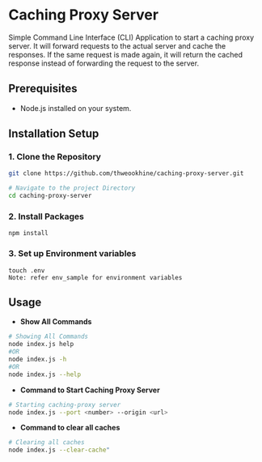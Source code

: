 # Caching Proxy Server

Simple Command Line Interface (CLI) Application to start a caching proxy server. It will forward requests to the actual server and cache the responses. If the same request is made again, it will return the cached response instead of forwarding the request to the server.

## Prerequisites

- Node.js installed on your system.

## Installation Setup

### 1. Clone the Repository

```bash
git clone https://github.com/thweookhine/caching-proxy-server.git

# Navigate to the project Directory
cd caching-proxy-server
```

### 2. Install Packages

```
npm install
```

### 3. Set up Environment variables

```
touch .env
Note: refer env_sample for environment variables
```

## Usage

- **Show All Commands**

```bash
# Showing All Commands
node index.js help
#OR
node index.js -h
#OR
node index.js --help
```

- **Command to Start Caching Proxy Server**

```bash
# Starting caching-proxy server
node index.js --port <number> --origin <url>
```

- **Command to clear all caches**

```bash
# Clearing all caches
node index.js --clear-cache"
```
